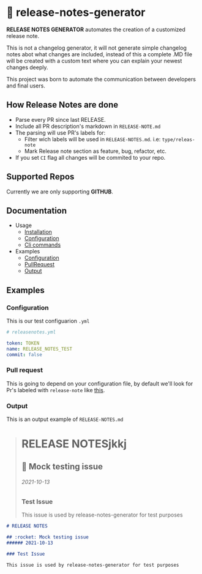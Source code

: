 # 🚀 release-notes-generator

**RELEASE NOTES GENERATOR** automates the creation of a customized release note.

This is not a changelog generator, it will not generate simple changelog notes abot what changes
are included, instead of this a complete .MD file will be created with a custom text where you can
explain your newest changes deeply.

This project was born to automate the communication between developers and final users.


## How Release Notes are done

- Parse every PR since last RELEASE.
- Include all PR description's markdown in `RELEASE-NOTE.md`
- The parsing will use PR's labels for:
	- Filter wich labels will be used in `RELEASE-NOTES.md`. i.e: `type/releas-note`
	- Mark Release note section as feature, bug, refactor, etc.
- If you set `CI` flag all changes will be commited to your repo.


## Supported Repos

Currently we are only supporting **GITHUB**.

## Documentation

- Usage
	- [Installation](#installation)
	- [Configuration](#configuration)
	- [Cli commands](#cli)
- Examples
	- [Configuration](#configExample)
	- [PullRequest](#pullRequest)
	- [Output]("#output")


## Examples

### Configuration

This is our test configuarion `.yml`

```yml
# releasenotes.yml

token: TOKEN
name: RELEASE_NOTES_TEST
commit: false

```

### Pull request

This is going to depend on your configuration file, by default we'll look for Pr's labeled with `release-note` like [this](https://github.com/adrianiy/release-notes-generator/pull/12).

### Output

This is an output example of `RELEASE-NOTES.md`

> # RELEASE NOTESjkkj
>
> ## :rocket: Mock testing issue 
> ###### 2021-10-13
>
> ### Test Issue
>
> This issue is used by release-notes-generator for test purposes

```markdown
# RELEASE NOTES

## :rocket: Mock testing issue 
###### 2021-10-13

### Test Issue

This issue is used by release-notes-generator for test purposes
```
